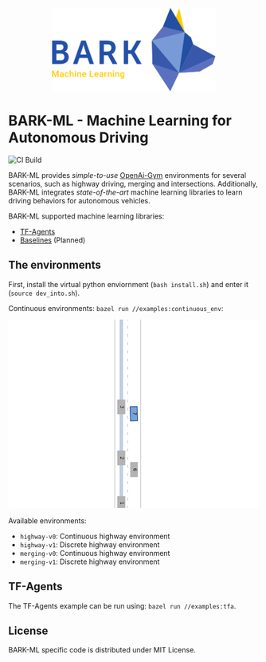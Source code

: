 
<p align="center">
<img src="utils/bark_ml_logo.png" width="65%" alt="BARK-ML" />
</p>

# BARK-ML - Machine Learning for Autonomous Driving

![CI Build](https://github.com/bark-simulator/bark-ml/workflows/CI/badge.svg)

BARK-ML provides <i>simple-to-use</i> [OpenAi-Gym](https://github.com/openai/gym) environments for several scenarios, such as highway driving, merging and intersections.
Additionally, BARK-ML integrates <i>state-of-the-art</i> machine learning libraries to learn driving behaviors for autonomous vehicles.

BARK-ML supported machine learning libraries:

* [TF-Agents](https://github.com/tensorflow/agents)
* [Baselines](https://github.com/openai/baselines) (Planned)

## The environments

First, install the virtual python enviornment (`bash install.sh`) and enter it (`source dev_into.sh`).

Continuous environments: `bazel run //examples:continuous_env`:
<p align="center">
<img src="utils/bark-ml.gif" alt="BARK-ML Highway" />
</p>

Available environments:

* `highway-v0`: Continuous highway environment
* `highway-v1`: Discrete highway environment
* `merging-v0`: Continuous highway environment
* `merging-v1`: Discrete highway environment

## TF-Agents

The TF-Agents example can be run using: `bazel run //examples:tfa`.

## License

BARK-ML specific code is distributed under MIT License.
